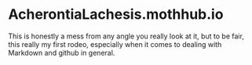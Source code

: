 # AcherontiaLachesis.mothhub.io
This is honestly a mess from any angle you really look at it, but to be fair, this really my first rodeo, especially when it comes to dealing with Markdown and github in general.
